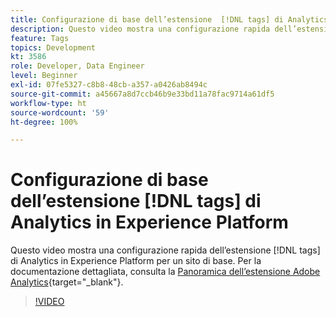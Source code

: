 ```yaml
---
title: Configurazione di base dell’estensione  [!DNL tags] di Analytics in Experience Platform
description: Questo video mostra una configurazione rapida dell’estensione  [!DNL tags]  di Analytics in Experience Platform per un sito di base.
feature: Tags
topics: Development
kt: 3586
role: Developer, Data Engineer
level: Beginner
exl-id: 07fe5327-c8b8-48cb-a357-a0426ab8494c
source-git-commit: a45667a8d7ccb46b9e33bd11a78fac9714a61df5
workflow-type: ht
source-wordcount: '59'
ht-degree: 100%

---
```


# Configurazione di base dell’estensione [!DNL tags] di Analytics in Experience Platform

Questo video mostra una configurazione rapida dell’estensione [!DNL tags] di Analytics in Experience Platform per un sito di base. Per la documentazione dettagliata, consulta la [Panoramica dell’estensione Adobe Analytics](https://experienceleague.adobe.com/docs/experience-platform/tags/extensions/client/analytics/overview.html?lang=it){target="_blank"}.

>[!VIDEO](https://video.tv.adobe.com/v/28751/?quality=12&learn=on)
